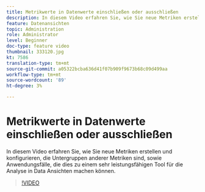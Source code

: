 ```yaml
---
title: Metrikwerte in Datenwerte einschließen oder ausschließen
description: In diesem Video erfahren Sie, wie Sie neue Metriken erstellen und konfigurieren, die Untergruppen anderer Metriken sind, sowie Anwendungsfälle, die dies zu einem sehr leistungsfähigen Tool für die Analyse in Data Ansichten machen können.
feature: Datenansichten
topic: Administration
role: Administrator
level: Beginner
doc-type: feature video
thumbnail: 333120.jpg
kt: 7586
translation-type: tm+mt
source-git-commit: a05322bcba636d41f07b909f9673b68c09d499aa
workflow-type: tm+mt
source-wordcount: '89'
ht-degree: 3%

---
```



# Metrikwerte in Datenwerte einschließen oder ausschließen

In diesem Video erfahren Sie, wie Sie neue Metriken erstellen und konfigurieren, die Untergruppen anderer Metriken sind, sowie Anwendungsfälle, die dies zu einem sehr leistungsfähigen Tool für die Analyse in Data Ansichten machen können.

>[!VIDEO](https://video.tv.adobe.com/v/333120/?quality=12&learn=on)
